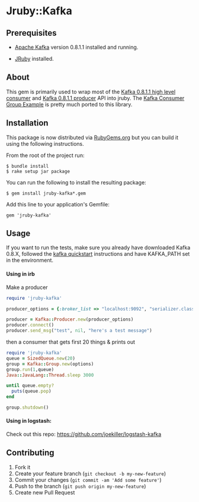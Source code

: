 # Jruby::Kafka

## Prerequisites

* [Apache Kafka] version 0.8.1.1 installed and running.

* [JRuby] installed.

[Apache Kafka]: http://kafka.apache.org/
[JRuby]: http://jruby.org/

## About

This gem is primarily used to wrap most of the [Kafka 0.8.1.1 high level consumer] and [Kafka 0.8.1.1 producer] API into
jruby.
The [Kafka Consumer Group Example] is pretty much ported to this library.

[Kafka 0.8.1.1 high level consumer]: http://kafka.apache.org/documentation.html#highlevelconsumerapi
[Kafka 0.8.1.1 producer]: https://cwiki.apache.org/confluence/display/KAFKA/0.8.0+Producer+Example
[Kafka Consumer Group Example]: https://cwiki.apache.org/confluence/display/KAFKA/Consumer+Group+Example

## Installation

This package is now distributed via [RubyGems.org](http://rubygems.org) but you can build it using the following instructions.

From the root of the project run:

    $ bundle install
    $ rake setup jar package

You can run the following to install the resulting package:

    $ gem install jruby-kafka*.gem

Add this line to your application's Gemfile:

    gem 'jruby-kafka'

## Usage

If you want to run the tests, make sure you already have downloaded Kafka 0.8.X, followed the [kafka quickstart]
instructions and have KAFKA_PATH set in the environment.

[kafka quickstart]: http://kafka.apache.org/documentation.html#quickstart

#### Using in irb

Make a producer

```ruby
require 'jruby-kafka'

producer_options = {:broker_list => "localhost:9092", "serializer.class" => "kafka.serializer.StringEncoder"}

producer = Kafka::Producer.new(producer_options)
producer.connect()
producer.send_msg("test", nil, "here's a test message")    
```

then a consumer that gets first 20 things & prints out

```ruby
require 'jruby-kafka'
queue = SizedQueue.new(20)
group = Kafka::Group.new(options)
group.run(1,queue)
Java::JavaLang::Thread.sleep 3000

until queue.empty?
  puts(queue.pop)
end

group.shutdown()
```

#### Using in logstash:

Check out this repo: https://github.com/joekiller/logstash-kafka

## Contributing

1. Fork it
2. Create your feature branch (`git checkout -b my-new-feature`)
3. Commit your changes (`git commit -am 'Add some feature'`)
4. Push to the branch (`git push origin my-new-feature`)
5. Create new Pull Request

